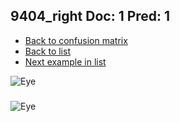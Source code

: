 ## 9404_right Doc: 1 Pred: 1
- [Back to confusion matrix](https://github.com/juliandewit/kaggle_retinopathy/blob/master/matrix.md)
- [Back to list](https://github.com/juliandewit/kaggle_retinopathy/blob/master/lists/11/list.md)
- [Next example in list](https://github.com/juliandewit/kaggle_retinopathy/blob/master/lists/11/94/9456_right.md)

![Eye](https://retinopaty.blob.core.windows.net/size1024/9404_right_1.jpeg)

### 

![Eye]()
